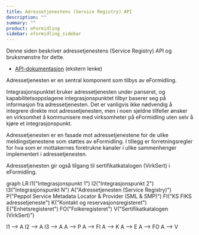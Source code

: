 ```yaml
---
title: Adressetjenestens (Service Registry) API
description: ""
summary: ""
product: eFormidling
sidebar: eformidling_sidebar
---
```


Denne siden beskriver adressetjenestens (Service Registry) API og bruksmønstre for dette.

- [API-dokumentasjon](/eformidling_sr_restdocs) (ekstern lenke)

Adressetjenesten er en sentral komponent som tilbys av eFormidling.

Integrasjonspunktet bruker adressetjenesten under panseret, og kapabilitetsoppslagene integrasjonspunktet tilbyr baserer
seg på informasjon fra adressetjenesten. Det er vanligvis ikke nødvendig å integrere direkte mot adressetjenesten, men i
noen sjeldne tilfeller ønsker en virksomhet å kommunisere med virksomheter på eFormidling uten selv å kjøre et
integrasjonspunkt.

Adressetjenesten er en fasade mot adressetjenestene for de ulike meldingstjenestene som støttes av eFormidling. I
tillegg er forretningsregler for hva som er mottakernes foretrukne kanaler i ulike sammenhenger implementert i
adressetjenesten.

Adressetjenesten gir også tilgang til sertifikatkatalogen (VirkSert) i eFormidling.

<div class="mermaid">
graph LR
I1("Integrasjonspunkt 1")
I2("Integrasjonspunkt 2")
I3("Integrasjonspunkt N")
A("Adressetjenesten (Service Registry)")
P("Peppol Service Metadata Locator & Provider (SML & SMP)")
FI("KS FIKS adressetjeneste")
K("Kontakt og reservasjonsregisteret")
E("Enhetsregisteret")
FO("Folkeregisteret")
V("Sertifikatkatalogen (VirkSert)")

I1 --> A
I2 --> A
I3 --> A
A --> P
A --> FI
A --> K
A --> E
A --> FO
A --> V
</div>
